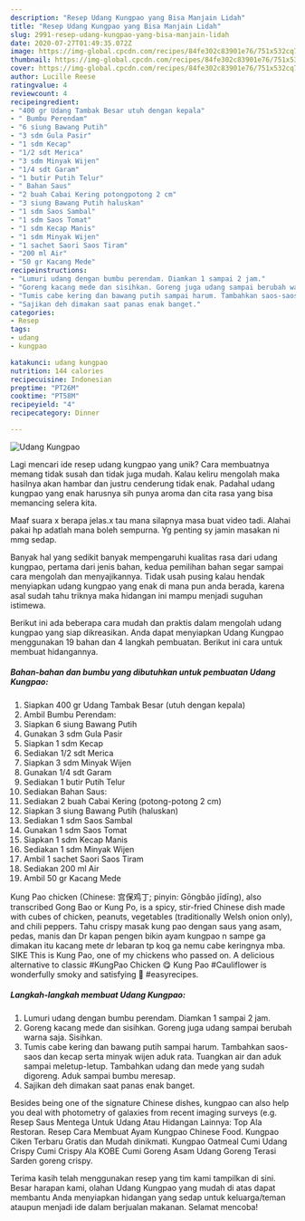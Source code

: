 ```yaml
---
description: "Resep Udang Kungpao yang Bisa Manjain Lidah"
title: "Resep Udang Kungpao yang Bisa Manjain Lidah"
slug: 2991-resep-udang-kungpao-yang-bisa-manjain-lidah
date: 2020-07-27T01:49:35.072Z
image: https://img-global.cpcdn.com/recipes/84fe302c83901e76/751x532cq70/udang-kungpao-foto-resep-utama.jpg
thumbnail: https://img-global.cpcdn.com/recipes/84fe302c83901e76/751x532cq70/udang-kungpao-foto-resep-utama.jpg
cover: https://img-global.cpcdn.com/recipes/84fe302c83901e76/751x532cq70/udang-kungpao-foto-resep-utama.jpg
author: Lucille Reese
ratingvalue: 4
reviewcount: 4
recipeingredient:
- "400 gr Udang Tambak Besar utuh dengan kepala"
- " Bumbu Perendam"
- "6 siung Bawang Putih"
- "3 sdm Gula Pasir"
- "1 sdm Kecap"
- "1/2 sdt Merica"
- "3 sdm Minyak Wijen"
- "1/4 sdt Garam"
- "1 butir Putih Telur"
- " Bahan Saus"
- "2 buah Cabai Kering potongpotong 2 cm"
- "3 siung Bawang Putih haluskan"
- "1 sdm Saos Sambal"
- "1 sdm Saos Tomat"
- "1 sdm Kecap Manis"
- "1 sdm Minyak Wijen"
- "1 sachet Saori Saos Tiram"
- "200 ml Air"
- "50 gr Kacang Mede"
recipeinstructions:
- "Lumuri udang dengan bumbu perendam. Diamkan 1 sampai 2 jam."
- "Goreng kacang mede dan sisihkan. Goreng juga udang sampai berubah warna saja. Sisihkan."
- "Tumis cabe kering dan bawang putih sampai harum. Tambahkan saos-saos dan kecap serta minyak wijen aduk rata. Tuangkan air dan aduk sampai meletup-letup. Tambahkan udang dan mede yang sudah digoreng. Aduk sampai bumbu meresap."
- "Sajikan deh dimakan saat panas enak banget."
categories:
- Resep
tags:
- udang
- kungpao

katakunci: udang kungpao 
nutrition: 144 calories
recipecuisine: Indonesian
preptime: "PT26M"
cooktime: "PT58M"
recipeyield: "4"
recipecategory: Dinner

---
```



![Udang Kungpao](https://img-global.cpcdn.com/recipes/84fe302c83901e76/751x532cq70/udang-kungpao-foto-resep-utama.jpg)

Lagi mencari ide resep udang kungpao yang unik? Cara membuatnya memang tidak susah dan tidak juga mudah. Kalau keliru mengolah maka hasilnya akan hambar dan justru cenderung tidak enak. Padahal udang kungpao yang enak harusnya sih punya aroma dan cita rasa yang bisa memancing selera kita.

Maaf suara x berapa jelas.x tau mana silapnya masa buat video tadi. Alahai pakai hp adatlah mana boleh sempurna. Yg penting sy jamin masakan ni mmg sedap.

Banyak hal yang sedikit banyak mempengaruhi kualitas rasa dari udang kungpao, pertama dari jenis bahan, kedua pemilihan bahan segar sampai cara mengolah dan menyajikannya. Tidak usah pusing kalau hendak menyiapkan udang kungpao yang enak di mana pun anda berada, karena asal sudah tahu triknya maka hidangan ini mampu menjadi suguhan istimewa.


Berikut ini ada beberapa cara mudah dan praktis dalam mengolah udang kungpao yang siap dikreasikan. Anda dapat menyiapkan Udang Kungpao menggunakan 19 bahan dan 4 langkah pembuatan. Berikut ini cara untuk membuat hidangannya.

<!--inarticleads1-->

##### Bahan-bahan dan bumbu yang dibutuhkan untuk pembuatan Udang Kungpao:

1. Siapkan 400 gr Udang Tambak Besar (utuh dengan kepala)
1. Ambil  Bumbu Perendam:
1. Siapkan 6 siung Bawang Putih
1. Gunakan 3 sdm Gula Pasir
1. Siapkan 1 sdm Kecap
1. Sediakan 1/2 sdt Merica
1. Siapkan 3 sdm Minyak Wijen
1. Gunakan 1/4 sdt Garam
1. Sediakan 1 butir Putih Telur
1. Sediakan  Bahan Saus:
1. Sediakan 2 buah Cabai Kering (potong-potong 2 cm)
1. Siapkan 3 siung Bawang Putih (haluskan)
1. Sediakan 1 sdm Saos Sambal
1. Gunakan 1 sdm Saos Tomat
1. Siapkan 1 sdm Kecap Manis
1. Sediakan 1 sdm Minyak Wijen
1. Ambil 1 sachet Saori Saos Tiram
1. Sediakan 200 ml Air
1. Ambil 50 gr Kacang Mede


Kung Pao chicken (Chinese: 宫保鸡丁; pinyin: Gōngbǎo jīdīng), also transcribed Gong Bao or Kung Po, is a spicy, stir-fried Chinese dish made with cubes of chicken, peanuts, vegetables (traditionally Welsh onion only), and chili peppers. Tahu crispy masak kung pao dengan saus yang asam, pedas, manis dan Dr kapan pengen bikin ayam kungpao n sampe ga dimakan itu kacang mete dr lebaran tp koq ga nemu cabe keringnya mba. SIKE This is Kung Pao, one of my chickens who passed on. A delicious alternative to classic #KungPao Chicken 😋 Kung Pao #Cauliflower is wonderfully smoky and satisfying 🍲 #easyrecipes. 

<!--inarticleads2-->

##### Langkah-langkah membuat Udang Kungpao:

1. Lumuri udang dengan bumbu perendam. Diamkan 1 sampai 2 jam.
1. Goreng kacang mede dan sisihkan. Goreng juga udang sampai berubah warna saja. Sisihkan.
1. Tumis cabe kering dan bawang putih sampai harum. Tambahkan saos-saos dan kecap serta minyak wijen aduk rata. Tuangkan air dan aduk sampai meletup-letup. Tambahkan udang dan mede yang sudah digoreng. Aduk sampai bumbu meresap.
1. Sajikan deh dimakan saat panas enak banget.


Besides being one of the signature Chinese dishes, kungpao can also help you deal with photometry of galaxies from recent imaging surveys (e.g. Resep Saus Mentega Untuk Udang Atau Hidangan Lainnya: Top Ala Restoran. Resep Cara Membuat Ayam Kungpao Chinese Food. Kungpao Ciken Terbaru Gratis dan Mudah dinikmati. Kungpao Oatmeal Cumi Udang Crispy Cumi Crispy Ala KOBE Cumi Goreng Asam Udang Goreng Terasi Sarden goreng crispy. 

Terima kasih telah menggunakan resep yang tim kami tampilkan di sini. Besar harapan kami, olahan Udang Kungpao yang mudah di atas dapat membantu Anda menyiapkan hidangan yang sedap untuk keluarga/teman ataupun menjadi ide dalam berjualan makanan. Selamat mencoba!
